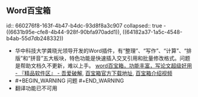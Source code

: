 ## Word百宝箱
id:: 660276f8-163f-4b47-b4dc-93d8f8a3c907
collapsed:: true
	- ((6631b95e-cfe8-4b44-928f-90bfa970add1)), ((64182a37-1a5c-4548-b4ab-55d7db248332))
- 华中科技大学龚晓光领导开发的Word插件，有“整理”、“写作”、“计算”、“排版”和“拼音”五大板块，特色功能是快速插入交叉引用和批量修改格式。问题是帮助文档久不更新，难以上手。 [word百宝箱，功能丰富，写论文超级好用 - 『精品软件区』 - 吾爱破解](https://www.52pojie.cn/thread-1190435-1-1.html), [百宝箱官方下载地址](https://aidocx.com/aboutus), [百宝箱介绍视频](https://aidocx.com/WordAddin)
- #+BEGIN_WARNING
  问题
  #+END_WARNING
- 翻译功能已不可用